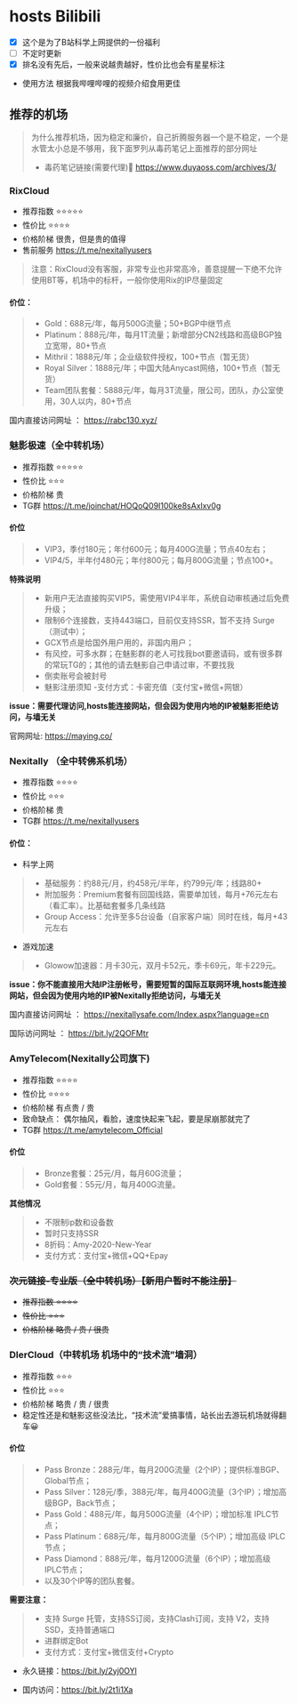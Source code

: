 # hosts Bilibili
- [x] 这个是为了B站科学上网提供的一份福利
- [ ] 不定时更新
- [x] 排名没有先后，一般来说越贵越好，性价比也会有星星标注 
- 使用方法
根据我哔哩哔哩的视频介绍食用更佳

## 推荐的机场
> 为什么推荐机场，因为稳定和廉价，自己折腾服务器一个是不稳定，一个是水管太小总是不够用，我下面罗列从毒药笔记上面推荐的部分网址
> - 毒药笔记链接(需要代理)🔗 https://www.duyaoss.com/archives/3/

### RixCloud 
- 推荐指数 ⭐⭐⭐⭐⭐
- 性价比 ⭐⭐⭐⭐
- 价格阶梯 很贵，但是贵的值得
- 售前服务 https://t.me/nexitallyusers
 
 > 注意：RixCloud没有客服，非常专业也非常高冷，善意提醒一下绝不允许使用BT等，机场中的标杆，一般你使用Rix的IP尽量固定

#### 价位：
> - Gold：688元/年，每月500G流量；50+BGP中继节点
>  - Platinum：888元/年，每月1T流量；新增部分CN2线路和高级BGP独立宽带，80+节点
>  - Mithril：1888元/年；企业级软件授权，100+节点（暂无货）
>  - Royal Silver：1888元/年；中国大陆Anycast网络，100+节点（暂无货）
>  - Team团队套餐：5888元/年，每月3T流量，限公司，团队，办公室使用，30人以内，80+节点

国内直接访问网址 ： https://rabc130.xyz/


### 魅影极速（全中转机场）
- 推荐指数 ⭐⭐⭐⭐⭐
- 性价比 ⭐⭐⭐
- 价格阶梯 贵
- TG群  https://t.me/joinchat/HOQoQ09I100ke8sAxlxv0g

#### 价位
> - VIP3，季付180元；年付600元；每月400G流量；节点40左右；
> - VIP4/5，半年付480元；年付800元；每月800G流量；节点100+。

**特殊说明**
> - 新用户无法直接购买VIP5，需使用VIP4半年，系统自动审核通过后免费升级；
> - 限制6个连接数，支持443端口，目前仅支持SSR，暂不支持 Surge（测试中）；
> - GCX节点是给国外用户用的，非国内用户；
> - 有风控，可多水群；在魅影群的老人可找我bot要邀请码，或有很多群的常玩TG的；其他的请去魅影自己申请过审，不要找我
> - 倒卖账号会被封号
> - 魅影注册须知
>  -支付方式：卡密充值（支付宝+微信+网银）

**issue：需要代理访问,hosts能连接网站，但会因为使用内地的IP被魅影拒绝访问，与墙无关**

官网网址: https://maying.co/

### Nexitally （全中转佛系机场）
- 推荐指数 ⭐⭐⭐⭐
- 性价比 ⭐⭐⭐
- 价格阶梯 贵 
- TG群 https://t.me/nexitallyusers



#### 价位：
- 科学上网
> - 基础服务：约88元/月，约458元/半年，约799元/年；线路80+
> - 附加服务：Premium套餐有回国线路，需要单加钱，每月+76元左右（看汇率）。比基础套餐多几条线路
> - Group Access：允许至多5台设备（自家客户端）同时在线，每月+43元左右
- 游戏加速
> - Glowow加速器：月卡30元，双月卡52元，季卡69元，年卡229元。

**issue：你不能直接用大陆IP注册帐号，需要短暂的国际互联网环境,hosts能连接网站，但会因为使用内地的IP被Nexitally拒绝访问，与墙无关**

国内直接访问网址 ： https://nexitallysafe.com/Index.aspx?language=cn

国际访问网址 ： https://bit.ly/2QOFMtr
### AmyTelecom(Nexitally公司旗下)
- 推荐指数 ⭐⭐⭐⭐
- 性价比 ⭐⭐⭐⭐ 
- 价格阶梯 有点贵 / 贵
- 致命缺点： 偶尔抽风，看脸，速度快起来飞起，要是尿崩那就完了
- TG群 https://t.me/amytelecom_Official

#### 价位
> - Bronze套餐：25元/月，每月60G流量；
> - Gold套餐：55元/月，每月400G流量。

**其他情况**

> - 不限制ip数和设备数
> - 暂时只支持SSR
> - 8折码：Amy-2020-New-Year
> - 支付方式：支付宝+微信+QQ+Epay

### <s> 次元链接-专业版（全中转机场）【新用户暂时不能注册】
- 推荐指数 ⭐⭐⭐⭐
- 性价比 ⭐⭐⭐
- 价格阶梯 略贵 / 贵 / 很贵</s>


### DlerCloud（中转机场 机场中的“技术流”墙洞）
- 推荐指数 ⭐⭐⭐
- 性价比 ⭐⭐⭐
- 价格阶梯 略贵 / 贵 / 很贵
- 稳定性还是和魅影这些没法比，“技术流”爱搞事情，站长出去游玩机场就得翻车😀

#### 价位
> - Pass Bronze：288元/年，每月200G流量（2个IP）；提供标准BGP、Global节点；
> - Pass Silver：128元/季，388元/年，每月400G流量（3个IP）；增加高级BGP，Back节点；
> - Pass Gold：488元/年，每月500G流量（4个IP）；增加标准 IPLC节点；
> - Pass Platinum：688元/年，每月800G流量（5个IP）；增加高级 IPLC节点；
> - Pass Diamond：888元/年，每月1200G流量（6个IP）；增加高级 IPLC节点；
> - 以及30个IP等的团队套餐。

 
 **需要注意：**
> - 支持 Surge 托管，支持SS订阅，支持Clash订阅，支持 V2，支持SSD，支持普通端口
> - 进群绑定Bot
> - 支付方式：支付宝+微信支付+Crypto

- 永久链接：https://bit.ly/2yj0OYl

- 国内访问：https://bit.ly/2t1i1Xa
